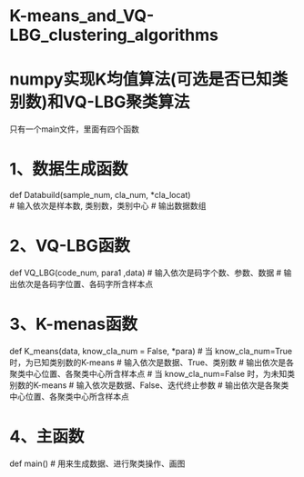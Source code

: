 # K-means_and_VQ-LBG_clustering_algorithms
# numpy实现K均值算法(可选是否已知类别数)和VQ-LBG聚类算法
只有一个main文件，里面有四个函数

# 1、数据生成函数
  def Databuild(sample_num, cla_num, *cla_locat)  
    # 输入依次是样本数, 类别数，类别中心
    # 输出数据数组

# 2、VQ-LBG函数
  def VQ_LBG(code_num, para1 ,data)
    # 输入依次是码字个数、参数、数据
    # 输出依次是各码字位置、各码字所含样本点
  
# 3、K-menas函数
  def K_means(data, know_cla_num = False, *para)
    # 当 know_cla_num=True 时，为已知类别数的K-means
      # 输入依次是数据、True、类别数
      # 输出依次是各聚类中心位置、各聚类中心所含样本点
    # 当 know_cla_num=False 时，为未知类别数的K-means
      # 输入依次是数据、False、迭代终止参数
      # 输出依次是各聚类中心位置、各聚类中心所含样本点
 
# 4、主函数
  def main()
    # 用来生成数据、进行聚类操作、画图

  
